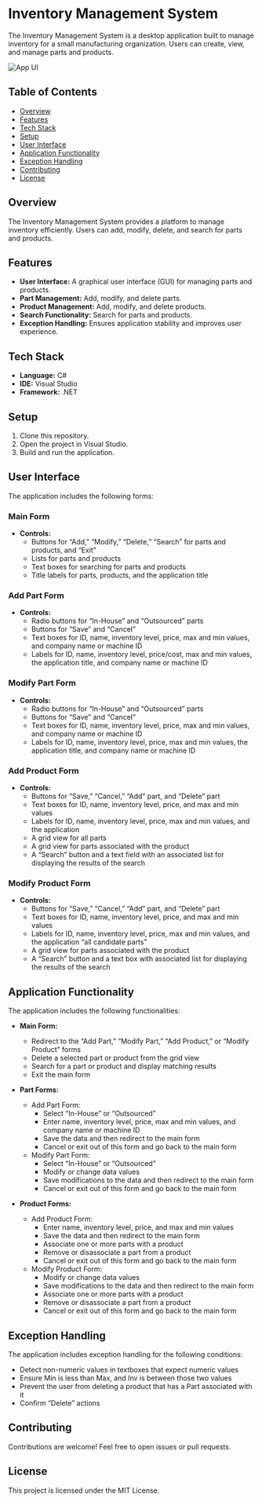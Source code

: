 # Inventory Management System

The Inventory Management System is a desktop application built to manage inventory for a small manufacturing organization. Users can create, view, and manage parts and products.

![App UI](https://imgur.com/mwhp5cx.jpg)

## Table of Contents

- [Overview](#overview)
- [Features](#features)
- [Tech Stack](#tech-stack)
- [Setup](#setup)
- [User Interface](#user-interface)
- [Application Functionality](#application-functionality)
- [Exception Handling](#exception-handling)
- [Contributing](#contributing)
- [License](#license)

## Overview

The Inventory Management System provides a platform to manage inventory efficiently. Users can add, modify, delete, and search for parts and products.

## Features

- **User Interface:** A graphical user interface (GUI) for managing parts and products.
- **Part Management:** Add, modify, and delete parts.
- **Product Management:** Add, modify, and delete products.
- **Search Functionality:** Search for parts and products.
- **Exception Handling:** Ensures application stability and improves user experience.

## Tech Stack

- **Language:** C#
- **IDE:** Visual Studio
- **Framework:** .NET

## Setup

1. Clone this repository.
2. Open the project in Visual Studio.
3. Build and run the application.

## User Interface

The application includes the following forms:

### Main Form

- **Controls:**
  - Buttons for “Add,” “Modify,” “Delete,” “Search” for parts and products, and “Exit”
  - Lists for parts and products
  - Text boxes for searching for parts and products
  - Title labels for parts, products, and the application title

### Add Part Form

- **Controls:**
  - Radio buttons for “In-House” and “Outsourced” parts
  - Buttons for “Save” and “Cancel”
  - Text boxes for ID, name, inventory level, price, max and min values, and company name or machine ID
  - Labels for ID, name, inventory level, price/cost, max and min values, the application title, and company name or machine ID

### Modify Part Form

- **Controls:**
  - Radio buttons for “In-House” and “Outsourced” parts
  - Buttons for “Save” and “Cancel”
  - Text boxes for ID, name, inventory level, price, max and min values, and company name or machine ID
  - Labels for ID, name, inventory level, price, max and min values, the application title, and company name or machine ID

### Add Product Form

- **Controls:**
  - Buttons for “Save,” “Cancel,” “Add” part, and “Delete” part
  - Text boxes for ID, name, inventory level, price, and max and min values
  - Labels for ID, name, inventory level, price, max and min values, and the application
  - A grid view for all parts
  - A grid view for parts associated with the product
  - A “Search” button and a text field with an associated list for displaying the results of the search

### Modify Product Form

- **Controls:**
  - Buttons for “Save,” “Cancel,” “Add” part, and “Delete” part
  - Text boxes for ID, name, inventory level, price, and max and min values
  - Labels for ID, name, inventory level, price, max and min values, and the application “all candidate parts”
  - A grid view for parts associated with the product
  - A “Search” button and a text box with associated list for displaying the results of the search

## Application Functionality

The application includes the following functionalities:

- **Main Form:**
  - Redirect to the “Add Part,” “Modify Part,” “Add Product,” or “Modify Product” forms
  - Delete a selected part or product from the grid view
  - Search for a part or product and display matching results
  - Exit the main form

- **Part Forms:**
  - Add Part Form:
    - Select “In-House” or “Outsourced”
    - Enter name, inventory level, price, max and min values, and company name or machine ID
    - Save the data and then redirect to the main form
    - Cancel or exit out of this form and go back to the main form
  - Modify Part Form:
    - Select “In-House” or “Outsourced”
    - Modify or change data values
    - Save modifications to the data and then redirect to the main form
    - Cancel or exit out of this form and go back to the main form

- **Product Forms:**
  - Add Product Form:
    - Enter name, inventory level, price, and max and min values
    - Save the data and then redirect to the main form
    - Associate one or more parts with a product
    - Remove or disassociate a part from a product
    - Cancel or exit out of this form and go back to the main form
  - Modify Product Form:
    - Modify or change data values
    - Save modifications to the data and then redirect to the main form
    - Associate one or more parts with a product
    - Remove or disassociate a part from a product
    - Cancel or exit out of this form and go back to the main form

## Exception Handling

The application includes exception handling for the following conditions:

- Detect non-numeric values in textboxes that expect numeric values
- Ensure Min is less than Max, and Inv is between those two values
- Prevent the user from deleting a product that has a Part associated with it
- Confirm “Delete” actions

## Contributing

Contributions are welcome! Feel free to open issues or pull requests.

## License

This project is licensed under the MIT License.
